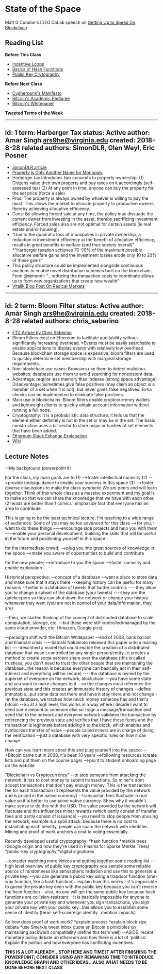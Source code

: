 # State of the Space

Matt G Condon's IDEO CoLab speech on [Getting Up to Speed On Blockchain](https://www.youtube.com/watch?v=PvO3J4AKLWo)

## Reading List

**Before This Class**
* [Incentive Loops](https://medium.com/@Trustless_State/incentive-loops-how-crypto-actually-fixes-stuff-a7aa7aa3ae04)
* [Basics of Hash Functions](https://medium.com/@ConsenSys/blockchain-underpinnings-hashing-7f4746cbd66b)
* [Public Key Crytography](https://security.stackexchange.com/questions/25741/how-can-i-explain-the-concept-of-public-and-private-keys-without-technical-jargo)

**Before Next Class**
* [Cypherpunk's Manifesto](https://www.activism.net/cypherpunk/manifesto.html)
* [Bitcoin's Academic Pedigree](https://queue.acm.org/detail.cfm?id=3136559)
* [Bitcoin's Whitepaper](https://bitcoin.org/bitcoin.pdf)

**Tweeted Terms of the Week**

---
id: 1
term: Harberger Tax
status: Active
author: Amar Singh <ars9he@virginia.edu> 
created: 2018-8-28
related authors: SimonDLR, Glen Weyl, Eric Posner 
---

* [SimonDLR article](https://medium.com/@simondlr/what-is-harberger-tax-where-does-the-blockchain-fit-in-1329046922c6)
* [Property is Only Another Name for Monopoly](https://academic.oup.com/jla/article/9/1/51/3572441)
* Harberger tax introduces two concepts to property ownership: (1) Citizens value their own property and pay taxes on it accordingly (self-assessed tax) (2) At any point in time, anyone can buy the property for the set price (force a sale)
* Pros: The property is always owned by whoever is willing to pay the most. This allows the market to allocate property to productive owners, thereby achieving allocative efficiency.
* Cons: By allowing forced sale at any time, the policy may dissuade the current owner from investing in the asset, thereby sacrificing investment efficiency. Forced sales also are not optimal for certain assets (ie real estate and/or housing).
* "Due to the quadratic loss of monopolies in private ownership, a reduction in investment efficiency at the benefit of allocative efficiency, results in great benefits to welfare (and thus society overall)"
*"Harberger taxation achieves 70-90% of the maximum possible allocative welfare gains and the investment losses erode only 10 to 20% of these gains"
* This policy structure could be implemented alongside continuous auctions to enable novel distribution schemes built on the blockchain. From @simondlr "...reducing the transaction costs to coordinate allows us to form new organizations that create new wealth"
* [Vitalik Blog Post On Radical Markets](https://vitalik.ca/general/2018/04/20/radical_markets.html)

---
id: 2
term: Bloom Filter
status: Active
author: Amar Singh <ars9he@virginia.edu> 
created: 2018-8-28
related authors: chris_seberino 
---

* [ETC Article by Chris Seberino](https://ethereumclassic.github.io/blog/2017-02-10-bloom-filters/)
* Bloom Filters exist on Ethereum to facilitate auditability without significantly increasing overhead.
*Events must be easily searchable to enable applications to display events with relatively low overhead. Because blockchain storage space is expensive, bloom filters are used to quickly determine set membership with marginal storage requirements.
* Non-blockchain use cases: Browsers use them to detect malicious websites; databases use them to avoid searching for nonexistent data.
* Advantage: require less memory than indexes (strong space advantage)
Disadvantage: Sometimes give false positives (may claim an object is a member of a set when it is not), but never gives false negatives. Extra checks can be implemented to eliminate false positives.
* Main use in blockchains: Bloom filters enable cryptocurrency wallets and lightweight clients to quickly obtain account information without running a full node.
* Cryptography: It is a probabilistic data structure: it tells us that the element either definitely is not in the set or may be in the set. The basic construction uses a bit vector to store maps or hashes of set elements that have been added.
* [Ethereum Stack Exhange Explanation](https://ethereum.stackexchange.com/questions/16117/proving-the-existence-of-logs-to-the-blockchain)
* [Wiki](https://en.wikipedia.org/wiki/Bloom_filter)





## Lecture Notes


--My background (powerpoint it)

For the class, my main goals are to 
(1) -->foster intellectual curiosity
(2) -->provide tools/guidance to enable your success in this space
(3) -->foster diverse discussions to make the class *symbiotic*
We are peers and will learn together. Think of this whole class as a massive experiment and my goal is to make so that we can share the knowledge that we have with each other. (2 heads are better than 1 comic)...emphasize fact that everyone has an area to contribute

This is going to be the least technical lecture. I'm teaching to a wide range of audiences. Some of you may be too advanced for this class
-->for you, I want to do these things
----encourage side projects and help you with them
----enable your personal development; building the skills that will be useful in the future and positioning yourself in this space

for the intermediate crowd;
-->plug you into great sources of knowledge in the space
-->make you aware of opportunities to build and contribute

for the new people;
-->introduce to you the space
-->foster curiosity and enable exploration

Historical perspective:
--concept of a database
--want a place to store data and make sure that it stays there
--keeping history can be useful for many reasons
--twitter is a database of tweets that twitter controls
----they allow you to change a subset of the database (your tweets) 
----they are the gatekeepers so they can shut down the network or change your history whenever they want (you are not in control of your data/information, they are)

--then, we started thinking of the concept of distributed database to scale computation, storage, etc.
--but these were still controlled/managed by the same cloud provider, etc. (Amazon, Google pics)

--paradigm shift with the Bitcoin Whitepaper
--end of 2008, bank bailout and financial crisis
----Satoshi Nakamoto released this paper onto a mailing list
----described a model that could enable the creation of a distributed database that wasn't controlled by 
any single person/entity...it creates a method to create some percent share over the database (this is called trustless, you don't need to trust the other people that are maintaining the database...the reason is because everyone can basically act in their self-interest and everything will be secure)
----the database is owned by the superset of everyone on the network; 
blockchain:
--you have some state and you want to make changes to it
--so the changes must reference the previous state and this creates an immutable history of changes
--define immutable...put some data out there and have it stay there and not change
--in the database, we tracked how much money someone has and that's bitcoin
--So at a high level, this works in a way where I decide I want to send some amount to someone else so I sign a message/transaction and send that to the network and everyone network validates the transaction by referencing the previous state and verifies that I have those funds and the transaction is legitimate before adding it to the block, which enables and symbolizes transfer of value
--people called miners are in charge of doing the verification
--just a database with very specific rules on how it can change

How can you learn more about this and plug yourself into the space:
-->Bitcoin came out in 2008, it's been 10 years
-->following resources (create lists and put them on the course page)
-->point to student onboarding page on the website

"Blockchain vs Cryptocurrency"
--to stop someone from attacking the network, it has to cost money to submit transactions. So miner's dont accept transactions that don't pay enough money. This is the transaction fee for each transaction (it represents the value provided by the network and is priced in the native currency)
--transaction fees fluctuate in real value so it is better to use some native currency. Show why it wouldn't make sense to do this with the USD. The value provided by the network will fluctuate and this influences miner rewards (which partly consist of transfer fees and partly consist of issuance)
--you need to stop people from abusing the network; example is a sybil attack: because there is no cost to instantiating each identity, people can spam the network with identities. Mining and proof of work anchors a cost to voting essentially.

Recently developed useful cryptography:
*hash function
*merkle trees (Google origin and how they're used in Plasma for Sparse Merkle Trees)
*public-key cryptography
*digital signatures

--consider watching more videos and putting together some reading list
--high level overview of public key cryptography
you sample some reliable source of randomness like atmospheric radiation and use this to generate a private key. 
--you can generate a public key using a trapdoor function (one-way function, like a hash function)...explain how this works
--it's impossible to guess the private key even with the public key because you can't reverse the hash function
--also, no one will get the same public key because hash functions are collision-resistant
--It is basically impossible for anyone to generate your private key and whenever you sign transactions, you sign your private key with your public key...this allows you to establish some sense of identity (term: self-sovereign identity...mention impacts)

So how does proof of work work?
*explain process
*explain block size debate
*use Smerkle tweet inbox quote on Bitcoin's principles on maintaining backward compatibility (define this term well)
--ASIDE: recent monetary policy debate on ethereum and how there is a lot of 'politics'. Explain the politics and how everyone has conflicting incentives.

**THIS IS A LOT ALREADY...STOP HERE AND TIME IT AFTER FINISHING THE POWERPOINT; CONSIDER USING ANY REMAINING TIME TO INTRODUCE KNOWLEDGE GRAPH AND OTHER IDEAS...ALSO WHAT NEEDS TO BE DONE BEFORE NEXT CLASS**

